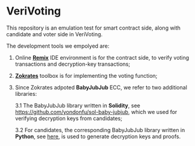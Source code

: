 # VeriVoting
This repository is an emulation test for smart contract side, along with candidate and voter side in VeriVoting.

The development tools we empolyed are:
1. Online [**Remix**](https://remix.ethereum.org/) IDE environment is for the contract side, to verify voting transactions and decryption-key transactions;
2. [**Zokrates**](https://zokrates.github.io/) toolbox is for implementing the voting function;
3. Since Zokrates adpoted **BabyJubJub** ECC, we refer to two additional libraries:

   3.1 The BabyJubJub library written in **Solidity**, see <https://github.com/yondonfu/sol-baby-jubjub>, which we used for verifying decryption keys from candidates;
   
   3.2 For candidates, the corresponding BabyJubJub library written in **Python**, see [here](https://github.com/barryWhiteHat/baby_jubjub_ecc/blob/620dbb661a8a24b29eb92fd488201b988609db9e/tests/sapling_jubjub.py), is used to generate decryption keys and proofs.
